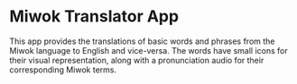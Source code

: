 # Miwok Translator App
 This app provides the translations of basic words and phrases from the Miwok language to English and vice-versa. The words have small icons for their visual representation, along with a pronunciation audio for their corresponding Miwok terms.
